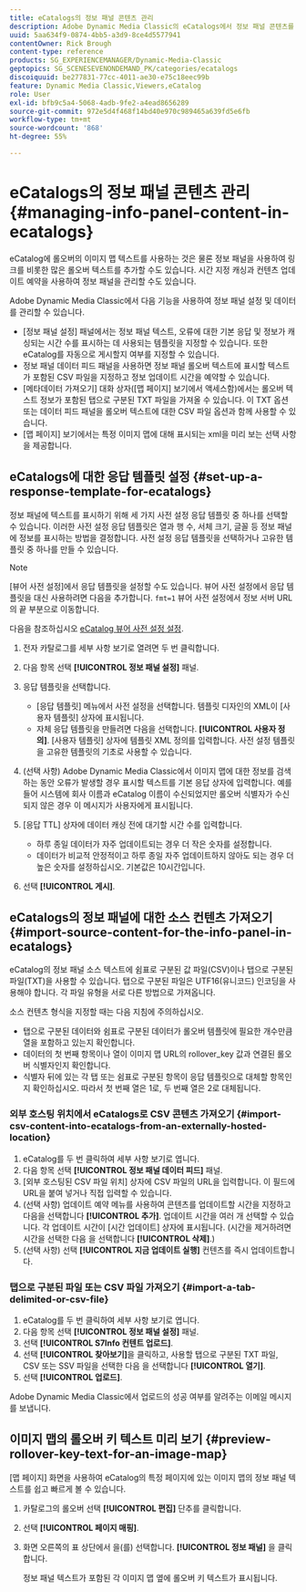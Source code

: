 ```yaml
---
title: eCatalogs의 정보 패널 콘텐츠 관리
description: Adobe Dynamic Media Classic의 eCatalogs에서 정보 패널 콘텐츠를 관리하는 방법을 알아봅니다.
uuid: 5aa634f9-0874-4bb5-a3d9-8ce4d5577941
contentOwner: Rick Brough
content-type: reference
products: SG_EXPERIENCEMANAGER/Dynamic-Media-Classic
geptopics: SG_SCENESEVENONDEMAND_PK/categories/ecatalogs
discoiquuid: be277831-77cc-4011-ae30-e75c18eec99b
feature: Dynamic Media Classic,Viewers,eCatalog
role: User
exl-id: bfb9c5a4-5068-4adb-9fe2-a4ead8656289
source-git-commit: 972e5d4f468f14bd40e970c989465a639fd5e6fb
workflow-type: tm+mt
source-wordcount: '868'
ht-degree: 55%

---
```


# eCatalogs의 정보 패널 콘텐츠 관리{#managing-info-panel-content-in-ecatalogs}

eCatalog에 롤오버의 이미지 맵 텍스트를 사용하는 것은 물론 정보 패널을 사용하여 링크를 비롯한 많은 롤오버 텍스트를 추가할 수도 있습니다. 시간 지정 캐싱과 컨텐츠 업데이트 예약을 사용하여 정보 패널을 관리할 수도 있습니다.

Adobe Dynamic Media Classic에서 다음 기능을 사용하여 정보 패널 설정 및 데이터를 관리할 수 있습니다.

* [정보 패널 설정] 패널에서는 정보 패널 텍스트, 오류에 대한 기본 응답 및 정보가 캐싱되는 시간 수를 표시하는 데 사용되는 템플릿을 지정할 수 있습니다. 또한 eCatalog를 자동으로 게시할지 여부를 지정할 수 있습니다.
* 정보 패널 데이터 피드 패널을 사용하면 정보 패널 롤오버 텍스트에 표시할 텍스트가 포함된 CSV 파일을 지정하고 정보 업데이트 시간을 예약할 수 있습니다.
* [메타데이터 가져오기] 대화 상자([맵 페이지] 보기에서 액세스함)에서는 롤오버 텍스트 정보가 포함된 탭으로 구분된 TXT 파일을 가져올 수 있습니다. 이 TXT 옵션 또는 데이터 피드 패널을 롤오버 텍스트에 대한 CSV 파일 옵션과 함께 사용할 수 있습니다.
* [맵 페이지] 보기에서는 특정 이미지 맵에 대해 표시되는 xml을 미리 보는 선택 사항을 제공합니다.

## eCatalogs에 대한 응답 템플릿 설정 {#set-up-a-response-template-for-ecatalogs}

정보 패널에 텍스트를 표시하기 위해 세 가지 사전 설정 응답 템플릿 중 하나를 선택할 수 있습니다. 이러한 사전 설정 응답 템플릿은 열과 행 수, 서체 크기, 글꼴 등 정보 패널에 정보를 표시하는 방법을 결정합니다. 사전 설정 응답 템플릿을 선택하거나 고유한 템플릿 중 하나를 만들 수 있습니다.

>[!NOTE]
>
>[뷰어 사전 설정]에서 응답 템플릿을 설정할 수도 있습니다. 뷰어 사전 설정에서 응답 템플릿을 대신 사용하려면 다음을 추가합니다. `fmt=1` 뷰어 사전 설정에서 정보 서버 URL의 끝 부분으로 이동합니다.
>
>다음을 참조하십시오 [eCatalog 뷰어 사전 설정 설정](setting-ecatalog-viewer-presets.md#setting_up_ecatalog_viewer_presets).

1. 전자 카탈로그를 세부 사항 보기로 열려면 두 번 클릭합니다.
1. 다음 항목 선택 **[!UICONTROL 정보 패널 설정]** 패널.
1. 응답 템플릿을 선택합니다.

   * [응답 템플릿] 메뉴에서 사전 설정을 선택합니다. 템플릿 디자인의 XML이 [사용자 템플릿] 상자에 표시됩니다.
   * 자체 응답 템플릿을 만들려면 다음을 선택합니다. **[!UICONTROL 사용자 정의]**. [사용자 템플릿] 상자에 템플릿 XML 정의를 입력합니다. 사전 설정 템플릿을 고유한 템플릿의 기초로 사용할 수 있습니다.

1. (선택 사항) Adobe Dynamic Media Classic에서 이미지 맵에 대한 정보를 검색하는 동안 오류가 발생할 경우 표시할 텍스트를 기본 응답 상자에 입력합니다. 예를 들어 시스템에 회사 이름과 eCatalog 이름이 수신되었지만 롤오버 식별자가 수신되지 않은 경우 이 메시지가 사용자에게 표시됩니다.
1. [응답 TTL] 상자에 데이터 캐싱 전에 대기할 시간 수를 입력합니다.

   * 하루 종일 데이터가 자주 업데이트되는 경우 더 작은 숫자를 설정합니다.
   * 데이터가 비교적 안정적이고 하루 종일 자주 업데이트하지 않아도 되는 경우 더 높은 숫자를 설정하십시오. 기본값은 10시간입니다.

1. 선택 **[!UICONTROL 게시]**.

## eCatalogs의 정보 패널에 대한 소스 컨텐츠 가져오기 {#import-source-content-for-the-info-panel-in-ecatalogs}

eCatalog의 정보 패널 소스 텍스트에 쉼표로 구분된 값 파일(CSV)이나 탭으로 구분된 파일(TXT)을 사용할 수 있습니다. 탭으로 구분된 파일은 UTF16(유니코드) 인코딩을 사용해야 합니다. 각 파일 유형을 서로 다른 방법으로 가져옵니다.

소스 컨텐츠 형식을 지정할 때는 다음 지침에 주의하십시오.

* 탭으로 구분된 데이터와 쉼표로 구분된 데이터가 롤오버 템플릿에 필요한 개수만큼 열을 포함하고 있는지 확인합니다.
* 데이터의 첫 번째 항목이나 열이 이미지 맵 URL의 rollover_key 값과 연결된 롤오버 식별자인지 확인합니다.
* 식별자 뒤에 있는 각 탭 또는 쉼표로 구분된 항목이 응답 템플릿으로 대체할 항목인지 확인하십시오. 따라서 첫 번째 열은 $1$로, 두 번째 열은 $2$로 대체됩니다.

### 외부 호스팅 위치에서 eCatalogs로 CSV 콘텐츠 가져오기 {#import-csv-content-into-ecatalogs-from-an-externally-hosted-location}

1. eCatalog를 두 번 클릭하여 세부 사항 보기로 엽니다.
1. 다음 항목 선택 **[!UICONTROL 정보 패널 데이터 피드]** 패널.
1. [외부 호스팅된 CSV 파일 위치] 상자에 CSV 파일의 URL을 입력합니다. 이 필드에 URL을 붙여 넣거나 직접 입력할 수 있습니다.
1. (선택 사항) 업데이트 예약 메뉴를 사용하여 콘텐츠를 업데이트할 시간을 지정하고 다음을 선택합니다 **[!UICONTROL 추가]**. 업데이트 시간을 여러 개 선택할 수 있습니다. 각 업데이트 시간이 [시간 업데이트] 상자에 표시됩니다. (시간을 제거하려면 시간을 선택한 다음 을 선택합니다 **[!UICONTROL 삭제]**.)
1. (선택 사항) 선택 **[!UICONTROL 지금 업데이트 실행]** 컨텐츠를 즉시 업데이트합니다.

### 탭으로 구분된 파일 또는 CSV 파일 가져오기 {#import-a-tab-delimited-or-csv-file}

<!-- 

Comment Type: remark
Last Modified By: unknown unknown 
Last Modified Date: 

<p>SR changed this section 10/23/2012</p>

 -->

1. eCatalog를 두 번 클릭하여 세부 사항 보기로 엽니다.
1. 다음 항목 선택 **[!UICONTROL 정보 패널 설정]** 패널.
1. 선택 **[!UICONTROL S7Info 컨텐트 업로드]**.
1. 선택 **[!UICONTROL 찾아보기]**&#x200B;을 클릭하고, 사용할 탭으로 구분된 TXT 파일, CSV 또는 SSV 파일을 선택한 다음 을 선택합니다 **[!UICONTROL 열기]**.
1. 선택 **[!UICONTROL 업로드]**.

Adobe Dynamic Media Classic에서 업로드의 성공 여부를 알려주는 이메일 메시지를 보냅니다.

## 이미지 맵의 롤오버 키 텍스트 미리 보기 {#preview-rollover-key-text-for-an-image-map}

[맵 페이지] 화면을 사용하여 eCatalog의 특정 페이지에 있는 이미지 맵의 정보 패널 텍스트를 쉽고 빠르게 볼 수 있습니다.

1. 카탈로그의 롤오버 선택 **[!UICONTROL 편집]** 단추를 클릭합니다.
1. 선택 **[!UICONTROL 페이지 매핑]**.
1. 화면 오른쪽의 표 상단에서 을(를) 선택합니다. **[!UICONTROL 정보 패널]** 을 클릭합니다.

   정보 패널 텍스트가 포함된 각 이미지 맵 옆에 롤오버 키 텍스트가 표시됩니다.
